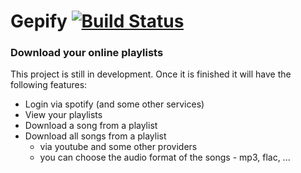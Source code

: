 Gepify [![Build Status](https://travis-ci.org/nvlbg/gepify.svg?branch=master)](https://travis-ci.org/nvlbg/gepify)
======

### Download your online playlists

This project is still in development. Once it is finished it will have the following features:

- Login via spotify (and some other services)
- View your playlists
- Download a song from a playlist
- Download all songs from a playlist
  - via youtube and some other providers
  - you can choose the audio format of the songs - mp3, flac, ...
